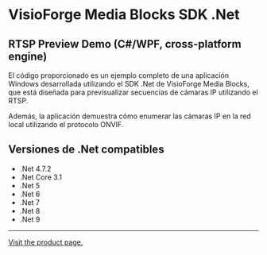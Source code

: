 ﻿# VisioForge Media Blocks SDK .Net

## RTSP Preview Demo (C#/WPF, cross-platform engine)

El código proporcionado es un ejemplo completo de una aplicación Windows desarrollada utilizando el SDK .Net de VisioForge Media Blocks, que está diseñada para previsualizar secuencias de cámaras IP utilizando el RTSP.

Además, la aplicación demuestra cómo enumerar las cámaras IP en la red local utilizando el protocolo ONVIF.

## Versiones de .Net compatibles

* .Net 4.7.2
* .Net Core 3.1
* .Net 5
* .Net 6
* .Net 7
* .Net 8
* .Net 9

---

[Visit the product page.](https://www.visioforge.com/media-blocks-sdk-net)
